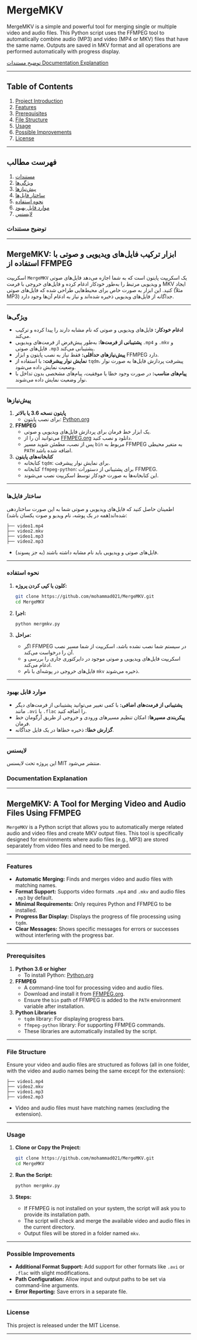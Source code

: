 # MergeMKV
MergeMKV is a simple and powerful tool for merging single or multiple video and audio files. This Python script uses the FFMPEG tool to automatically combine audio (MP3) and video (MP4 or MKV) files that have the same name. Outputs are saved in MKV format and all operations are performed automatically with progress display.

[توضیح مستندات ](#توضیح-مستندات)
[Documentation Explanation](#Documentation-Explanation)

---
## Table of Contents
1. [Project Introduction](#project-introduction)
2. [Features](#features)
3. [Prerequisites](#prerequisites)
4. [File Structure](#file-structure)
5. [Usage](#usage)
6. [Possible Improvements](#possible-improvements)
7. [License](#license)

---
## فهرست مطالب
1. [مستندات](#توضیح-مستندات)
2. [ویژگی‌ها](#ویژگیها)
3. [پیش‌نیازها](#پیشنیازها)
4. [ساختار فایل‌ها](#ساختار-فایل‌ها)
5. [نحوه استفاده](#نحوه-استفاده)
6. [موارد قابل بهبود](#موارد-قابل-بهبود)
7. [لایسنس](#لایسنس)

### توضیح مستندات 

---

## **MergeMKV: ابزار ترکیب فایل‌های ویدیویی و صوتی با استفاده از FFMPEG**

اسکریپت `MergeMKV` یک اسکریپت پایتون است که به شما اجازه می‌دهد فایل‌های صوتی و ویدیویی مرتبط را به‌طور خودکار ادغام کرده و فایل‌های خروجی با فرمت MKV ایجاد کنید. این ابزار به صورت خاص برای محیط‌هایی طراحی شده که فایل‌های صوتی (مثلاً MP3) جداگانه از فایل‌های ویدیویی ذخیره شده‌اند و نیاز به ادغام آن‌ها وجود دارد.

---

### **ویژگی‌ها**

- **ادغام خودکار:** فایل‌های ویدیویی و صوتی که نام مشابه دارند را پیدا کرده و ترکیب می‌کند.
- **پشتیبانی از فرمت‌ها:** به‌طور پیش‌فرض از فرمت‌های ویدیویی `.mp4` و `.mkv` و فایل‌های صوتی `.mp3` پشتیبانی می‌کند.
- **پیش‌نیازهای حداقلی:** فقط نیاز به نصب پایتون و ابزار FFMPEG دارد.
- **نمایش نوار پیشرفت:** با استفاده از `tqdm`، پیشرفت پردازش فایل‌ها به صورت نوار وضعیت نمایش داده می‌شود.
- **پیام‌های مناسب:** در صورت وجود خطا یا موفقیت، پیام‌های مشخصی بدون تداخل با نوار وضعیت نمایش داده می‌شوند.

---

### **پیش‌نیازها**

1. **پایتون نسخه 3.6 یا بالاتر**
   - برای نصب پایتون: [Python.org](https://www.python.org)
2. **FFMPEG**
   - یک ابزار خط فرمان برای پردازش فایل‌های ویدیویی و صوتی.
   - می‌توانید آن را از [FFMPEG.org](https://ffmpeg.org/) دانلود و نصب کنید.
   - پس از نصب، مطمئن شوید مسیر `bin` مربوط به FFMPEG به متغیر محیطی `PATH` اضافه شده باشد.
3. **کتابخانه‌های پایتون**
   - کتابخانه `tqdm`: برای نمایش نوار پیشرفت.
   - کتابخانه `ffmpeg-python`: برای پشتیبانی از دستورات FFMPEG.
   - این کتابخانه‌ها به صورت خودکار توسط اسکریپت نصب می‌شوند.

---

### **ساختار فایل‌ها**

اطمینان حاصل کنید که فایل‌های ویدیویی و صوتی شما به این صورت ساختاردهی شده‌اند(همه در یک پوشه، نام ویدیو و صوت یکسان باشد):

```
├── video1.mp4
├── video2.mkv
├── video1.mp3
├── video2.mp3
```

- فایل‌های صوتی و ویدیویی باید نام مشابه داشته باشند (به جز پسوند).

---

### **نحوه استفاده**

1. **کلون یا کپی کردن پروژه:**

   ```bash
   git clone https://github.com/mohammad021/MergeMKV.git
   cd MergeMKV
   ```

2. **اجرا:**

   ```bash
   python mergmkv.py
   ```

3. **مراحل:**
   - اگر FFMPEG در سیستم شما نصب نشده باشد، اسکریپت از شما مسیر نصب آن را درخواست می‌کند.
   - اسکریپت فایل‌های ویدیویی و صوتی موجود در دایرکتوری جاری را بررسی و ادغام می‌کند.
   - فایل‌های خروجی در پوشه‌ای با نام `mkv` ذخیره می‌شوند.

---

### **موارد قابل بهبود**

- **پشتیبانی از فرمت‌های اضافی:** با کمی تغییر می‌توانید پشتیبانی از فرمت‌های دیگر مانند `.avi` یا `.flac` را اضافه کنید.
- **پیکربندی مسیرها:** امکان تنظیم مسیرهای ورودی و خروجی از طریق آرگومان خط فرمان.
- **گزارش خطا:** ذخیره خطاها در یک فایل جداگانه.

---

### **لایسنس**

این پروژه تحت لایسنس MIT منتشر می‌شود. 


### Documentation Explanation

---

## **MergeMKV: A Tool for Merging Video and Audio Files Using FFMPEG**

`MergeMKV` is a Python script that allows you to automatically merge related audio and video files and create MKV output files. This tool is specifically designed for environments where audio files (e.g., MP3) are stored separately from video files and need to be merged.

---

### **Features**

- **Automatic Merging:** Finds and merges video and audio files with matching names.
- **Format Support:** Supports video formats `.mp4` and `.mkv` and audio files `.mp3` by default.
- **Minimal Requirements:** Only requires Python and FFMPEG to be installed.
- **Progress Bar Display:** Displays the progress of file processing using `tqdm`.
- **Clear Messages:** Shows specific messages for errors or successes without interfering with the progress bar.

---

### **Prerequisites**

1. **Python 3.6 or higher**
   - To install Python: [Python.org](https://www.python.org)
2. **FFMPEG**
   - A command-line tool for processing video and audio files.
   - Download and install it from [FFMPEG.org](https://ffmpeg.org/).
   - Ensure the `bin` path of FFMPEG is added to the `PATH` environment variable after installation.
3. **Python Libraries**
   - `tqdm` library: For displaying progress bars.
   - `ffmpeg-python` library: For supporting FFMPEG commands.
   - These libraries are automatically installed by the script.

---

### **File Structure**

Ensure your video and audio files are structured as follows (all in one folder, with the video and audio names being the same except for the extension):

```
├── video1.mp4
├── video2.mkv
├── video1.mp3
├── video2.mp3
```

- Video and audio files must have matching names (excluding the extension).

---

### **Usage**

1. **Clone or Copy the Project:**

   ```bash
   git clone https://github.com/mohammad021/MergeMKV.git
   cd MergeMKV
   ```

2. **Run the Script:**

   ```bash
   python mergmkv.py
   ```

3. **Steps:**
   - If FFMPEG is not installed on your system, the script will ask you to provide its installation path.
   - The script will check and merge the available video and audio files in the current directory.
   - Output files will be stored in a folder named `mkv`.

---

### **Possible Improvements**

- **Additional Format Support:** Add support for other formats like `.avi` or `.flac` with slight modifications.
- **Path Configuration:** Allow input and output paths to be set via command-line arguments.
- **Error Reporting:** Save errors in a separate file.

---

### **License**

This project is released under the MIT License.

---

